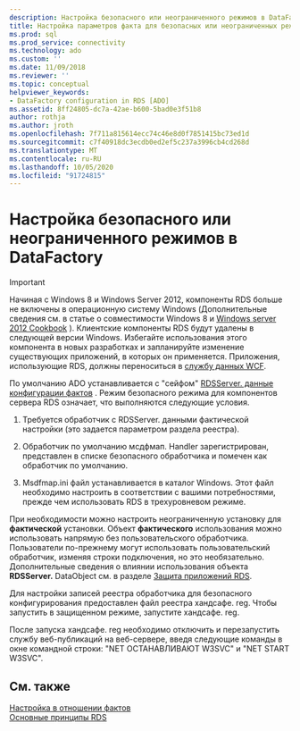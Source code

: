 ```yaml
---
description: Настройка безопасного или неограниченного режимов в DataFactory
title: Настройка параметров факта для безопасных или неограниченных режимов | Документация Майкрософт
ms.prod: sql
ms.prod_service: connectivity
ms.technology: ado
ms.custom: ''
ms.date: 11/09/2018
ms.reviewer: ''
ms.topic: conceptual
helpviewer_keywords:
- DataFactory configuration in RDS [ADO]
ms.assetid: 8ff24805-dc7a-42ae-b600-5bad0e3f51b8
author: rothja
ms.author: jroth
ms.openlocfilehash: 7f711a815614ecc74c46e8d0f7851415bc73ed1d
ms.sourcegitcommit: c7f40918dc3ecdb0ed2ef5c237a3996cb4cd268d
ms.translationtype: MT
ms.contentlocale: ru-RU
ms.lasthandoff: 10/05/2020
ms.locfileid: "91724815"
---
```

# <a name="configuring-datafactory-for-safe-or-unrestricted-modes"></a>Настройка безопасного или неограниченного режимов в DataFactory
> [!IMPORTANT]
>  Начиная с Windows 8 и Windows Server 2012, компоненты RDS больше не включены в операционную систему Windows (Дополнительные сведения см. в статье о совместимости Windows 8 и [Windows server 2012 Cookbook](https://www.microsoft.com/download/details.aspx?id=27416) ). Клиентские компоненты RDS будут удалены в следующей версии Windows. Избегайте использования этого компонента в новых разработках и запланируйте изменение существующих приложений, в которых он применяется. Приложения, использующие RDS, должны переноситься в [службу данных WCF](/dotnet/framework/wcf/).  
  
 По умолчанию ADO устанавливается с "сейфом" [RDSServer. данные конфигурации фактов](../../reference/rds-api/datafactory-object-rdsserver.md) . Режим безопасного режима для компонентов сервера RDS означает, что выполняются следующие условия.  
  
1.  Требуется обработчик с RDSServer. данными фактической настройки (это задается параметром раздела реестра).  
  
2.  Обработчик по умолчанию мсдфмап. Handler зарегистрирован, представлен в списке безопасного обработчика и помечен как обработчик по умолчанию.  
  
3.  Msdfmap.ini файл устанавливается в каталог Windows. Этот файл необходимо настроить в соответствии с вашими потребностями, прежде чем использовать RDS в трехуровневом режиме.  
  
 При необходимости можно настроить неограниченную установку для **фактической** установки. Объект **фактического** использования можно использовать напрямую без пользовательского обработчика. Пользователи по-прежнему могут использовать пользовательский обработчик, изменяя строки подключения, но это необязательно. Дополнительные сведения о влиянии использования объекта **RDSServer.** DataObject см. в разделе [Защита приложений RDS](./securing-rds-applications.md).  
  
 Для настройки записей реестра обработчика для безопасного конфигурирования предоставлен файл реестра хандсафе. reg. Чтобы запустить в защищенном режиме, запустите хандсафе. reg.  
  
 После запуска хандсафе. reg необходимо отключить и перезапустить службу веб-публикаций на веб-сервере, введя следующие команды в окне командной строки: "NET ОСТАНАВЛИВАЮТ W3SVC" и "NET START W3SVC".  
  
## <a name="see-also"></a>См. также  
 [Настройка в отношении фактов](./datafactory-customization.md)   
 [Основные принципы RDS](./rds-fundamentals.md)